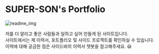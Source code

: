 # SUPER-SON's Portfolio

![readme_img](https://github.com/geunsu-son/Streamlit_Portfolio/assets/168807522/ee57f1eb-75c2-4b61-8b61-da7651ad3aca)

저를 더 알리고 좋은 사람들과 일하고 싶어 만들게 된 사이트입니다.  
사이트에서는 제 이력서, 포트폴리오 및 사이드 프로젝트를 확인하실 수 있습니다.  
이력에 대해 궁금한 점은 사이드바의 이력서 챗봇을 참고해주세요. 😃
